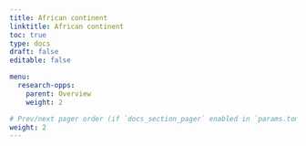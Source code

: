 ```yaml
---
title: African continent
linktitle: African continent
toc: true
type: docs
draft: false
editable: false

menu:
  research-opps:
    parent: Overview
    weight: 2

# Prev/next pager order (if `docs_section_pager` enabled in `params.toml`)
weight: 2
---
```

